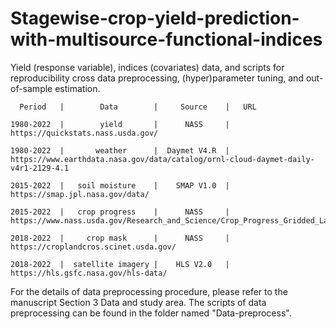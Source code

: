 # Stagewise-crop-yield-prediction-with-multisource-functional-indices
Yield (response variable), indices (covariates) data, and scripts for reproducibility cross data preprocessing, (hyper)parameter tuning, and out-of-sample estimation.


      Period   |        Data        |     Source    |   URL   

    1980-2022  |        yield       |      NASS     |  https://quickstats.nass.usda.gov/

    1980-2022  |       weather      |  Daymet V4.R  |  https://www.earthdata.nasa.gov/data/catalog/ornl-cloud-daymet-daily-v4r1-2129-4.1

    2015-2022  |   soil moisture    |    SMAP V1.0  |  https://smap.jpl.nasa.gov/data/

    2015-2022  |   crop progress    |      NASS     |  https://www.nass.usda.gov/Research_and_Science/Crop_Progress_Gridded_Layers/index.php

    2018-2022  |     crop mask      |      NASS     |  https://croplandcros.scinet.usda.gov/

    2018-2022  |  satellite imagery |    HLS V2.0   |  https://hls.gsfc.nasa.gov/hls-data/

For the details of data preprocessing procedure, please refer to the manuscript Section 3 Data and study area. The scripts of data preprocessing can be found in the folder named "Data-preprocess".
